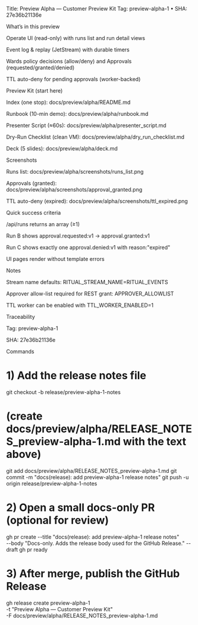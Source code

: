 Title: Preview Alpha — Customer Preview Kit
Tag: preview-alpha-1 • SHA: 27e36b21136e

What’s in this preview

Operate UI (read-only) with runs list and run detail views

Event log & replay (JetStream) with durable timers

Wards policy decisions (allow/deny) and Approvals (requested/granted/denied)

TTL auto-deny for pending approvals (worker-backed)

Preview Kit (start here)

Index (one stop): docs/preview/alpha/README.md

Runbook (10-min demo): docs/preview/alpha/runbook.md

Presenter Script (≈60s): docs/preview/alpha/presenter_script.md

Dry-Run Checklist (clean VM): docs/preview/alpha/dry_run_checklist.md

Deck (5 slides): docs/preview/alpha/deck.md

Screenshots

Runs list: docs/preview/alpha/screenshots/runs_list.png

Approvals (granted): docs/preview/alpha/screenshots/approval_granted.png

TTL auto-deny (expired): docs/preview/alpha/screenshots/ttl_expired.png

Quick success criteria

/api/runs returns an array (≥1)

Run B shows approval.requested:v1 → approval.granted:v1

Run C shows exactly one approval.denied:v1 with reason:"expired"

UI pages render without template errors

Notes

Stream name defaults: RITUAL_STREAM_NAME=RITUAL_EVENTS

Approver allow-list required for REST grant: APPROVER_ALLOWLIST

TTL worker can be enabled with TTL_WORKER_ENABLED=1

Traceability

Tag: preview-alpha-1

SHA: 27e36b21136e

Commands

# 1) Add the release notes file
git checkout -b release/preview-alpha-1-notes
# (create docs/preview/alpha/RELEASE_NOTES_preview-alpha-1.md with the text above)
git add docs/preview/alpha/RELEASE_NOTES_preview-alpha-1.md
git commit -m "docs(release): add preview-alpha-1 release notes"
git push -u origin release/preview-alpha-1-notes

# 2) Open a small docs-only PR (optional for review)
gh pr create --title "docs(release): add preview-alpha-1 release notes" \
  --body "Docs-only. Adds the release body used for the GitHub Release." --draft
gh pr ready

# 3) After merge, publish the GitHub Release
gh release create preview-alpha-1 \
  -t "Preview Alpha — Customer Preview Kit" \
  -F docs/preview/alpha/RELEASE_NOTES_preview-alpha-1.md
